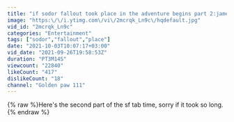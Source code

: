 ```yaml
---
title: "if sodor fallout took place in the adventure begins part 2:james the red splendied mutated engine"
image: "https:\/\/i.ytimg.com\/vi\/2mcrqk_Ln9c\/hqdefault.jpg"
vid_id: "2mcrqk_Ln9c"
categories: "Entertainment"
tags: ["sodor","fallout","place"]
date: "2021-10-03T10:07:17+03:00"
vid_date: "2021-09-26T19:58:53Z"
duration: "PT3M14S"
viewcount: "22840"
likeCount: "417"
dislikeCount: "18"
channel: "Golden paw 111"
---
```

{% raw %}Here's the second part of the sf tab time, sorry if it took so long.{% endraw %}
